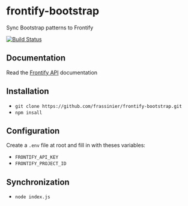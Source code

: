 # frontify-bootstrap

Sync Bootstrap patterns to Frontify

[![Build Status](https://travis-ci.org/frassinier/frontify-bootstrap.svg?branch=master)](https://travis-ci.org/frassinier/frontify-bootstrap)

## Documentation

Read the [Frontify API](https://docs.frontify.com/d/2MwJ9kHF57Sc/api) documentation

## Installation

* `git clone https://github.com/frassinier/frontify-bootstrap.git`
* `npm insall`

## Configuration

Create a `.env` file at root and fill in with theses variables:

* `FRONTIFY_API_KEY`
* `FRONTIFY_PROJECT_ID`

## Synchronization

* `node index.js`

